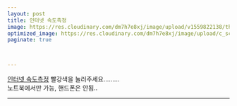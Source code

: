 ```yaml
---
layout: post
title: 인터넷 속도측정
image: https://res.cloudinary.com/dm7h7e8xj/image/upload/v1559822138/theme9_v273a9.jpg
optimized_image: https://res.cloudinary.com/dm7h7e8xj/image/upload/c_scale,w_380/v1559822138/theme9_v273a9.jpg
paginate: true



---
```

[인터넷 속도측정](http://beta.benchbee.co.kr/home.asp#)
빨강색을 눌러주세요.........<br>
노트북에서만 가능, 핸드폰은 안됨..

---





